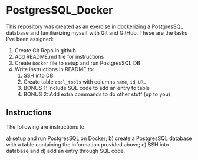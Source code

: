 # PostgresSQL_Docker

This repository was created as an exercise in dockerizing a PostgresSQL database and familiarizing myself with Git and GitHub. These are the tasks I've been assigned:

1. Create Git Repo in github
2. Add README.md file for instructions
3. Create `Docker` file to setup and run PostgresSQL DB
4. Write instructions in README to:
    1. SSH into DB
    2. Create table `cool_tools` with columns `name`, `id`, `URL`
    3. BONUS 1: Include SQL code to add an entry to table
    4. BONUS 2: Add extra commands to do other stuff (up to you)

## Instructions

The following are instructions to:

a) setup and run PostgresSQL on Docker;
b) create a PostgresSQL database with a table containing the information provided above;
c) SSH into database and
d) add an entry through SQL code.



